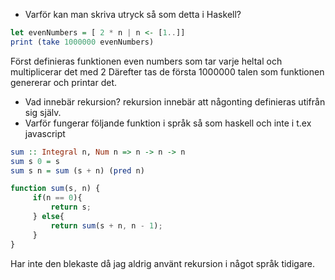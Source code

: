 
* Varför kan man skriva utryck så som detta i Haskell?

```haskell
let evenNumbers = [ 2 * n | n <- [1..]]
print (take 1000000 evenNumbers)
```
Först definieras funktionen even numbers som tar varje heltal och multiplicerar det med 2
Därefter tas de första 1000000 talen som funktionen genererar och printar det.

* Vad innebär rekursion?
rekursion innebär att någonting definieras utifrån sig själv.
* Varför fungerar följande funktion i språk så som haskell och inte i t.ex javascript

```haskell
sum :: Integral n, Num n => n -> n -> n
sum s 0 = s
sum s n = sum (s + n) (pred n)

```
```javascript
function sum(s, n) {
     if(n == 0){
         return s;
     } else{
         return sum(s + n, n - 1);
     }
}
```

Har inte den blekaste då jag aldrig använt rekursion i något språk tidigare.